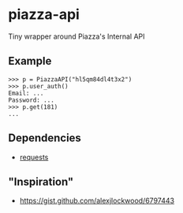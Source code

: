 # piazza-api

Tiny wrapper around Piazza's Internal API

## Example
```
>>> p = PiazzaAPI("hl5qm84dl4t3x2")
>>> p.user_auth()
Email: ...
Password: ...
>>> p.get(181)
...
```

## Dependencies

* [requests](http://python-requests.org/)

## "Inspiration"

* https://gist.github.com/alexjlockwood/6797443
